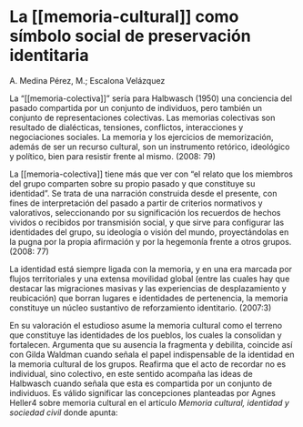 # La [[memoria-cultural]] como símbolo social de preservación identitaria
A. Medina Pérez, M.; Escalona Velázquez

La “[[memoria-colectiva]]” sería para Halbwasch (1950) una conciencia del pasado compartida por un conjunto de individuos, pero también un conjunto de representaciones colectivas. Las memorias colectivas son resultado de dialécticas, tensiones, conflictos, interacciones y negociaciones sociales. La memoria y los ejercicios de memorización, además de ser un recurso cultural, son un instrumento retórico, ideológico y político, bien para resistir frente al mismo. (2008: 79)

La [[memoria-colectiva]] tiene más que ver con “el relato que los miembros del grupo comparten sobre su propio pasado y que constituye su identidad”. Se trata de una narración construida desde el presente, con fines de interpretación del pasado a partir de criterios normativos y valorativos, seleccionando por su significación los recuerdos de hechos vividos o recibidos por transmisión social, y que sirve para configurar las identidades del grupo, su ideología o visión del mundo, proyectándolas en la pugna por la propia afirmación y por la hegemonía frente a otros grupos. (2008: 77)

La identidad está siempre ligada con la memoria, y en una era marcada por flujos territoriales y una extensa movilidad global (entre las cuales hay que destacar las migraciones masivas y las experiencias de desplazamiento y reubicación) que borran lugares e identidades de pertenencia, la memoria constituye un núcleo sustantivo de reforzamiento identitario. (2007:3)

En su valoración el estudioso asume la memoria cultural como el terreno que constituye las identidades de los pueblos, los cuales la consolidan y fortalecen. Argumenta que su ausencia la fragmenta y debilita, coincide así con Gilda Waldman cuando señala el papel indispensable de la identidad en la memoria cultural de los grupos. Reafirma que el acto de recordar no es individual, sino colectivo, en este sentido acompaña las ideas de Halbwasch cuando señala que esta es compartida por un conjunto de individuos. Es válido significar las concepciones planteadas por Agnes Heller4 sobre memoria cultural en el artículo _Memoria cultural, identidad y sociedad civil_ donde apunta:
